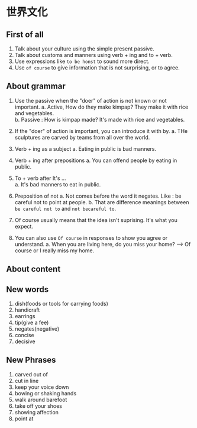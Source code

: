 # 世界文化

## First of all

1. Talk about your culture using the simple present passive.
2. Talk about customs and manners using verb + ing and to + verb.
3. Use expressions like `to be honst` to sound more direct.  
4. Use `of course` to give information that is not surprising, or to agree.

## About grammar

1. Use the passive when the "doer" of action is not known or not important.
    a. Active, How do they make kimpap?  They make it with rice and vegetables.  
    b. Passive : How is kimpap made? It's made with rice and vegetables.

2. If the "doer" of action is important, you can introduce it with by.
    a. THe sculptures are carved by teams from all over the world.

3. Verb + ing as a subject
    a. Eating in public is bad manners.

4. Verb + ing after prepositions
    a. You can offend people by eating in public.

5. To + verb after It's ...  
    a. It's bad manners to eat in public.  

6. Preposition of not
    a. Not comes before the word it negates. Like : be careful not to point at people.
    b. That are difference meanings between `be careful not to` and `not becareful to`.  

7. Of course usually means that the idea isn't suprising. It's what you expect.

8. You can also use `Of course` in responses to show you agree or understand.
    a. When you are living here, do you miss your home? --> Of course or I really miss my home.

## About content

## New words

1. dish(foods or tools for carrying foods)
2. handicraft
3. earrings
4. tip(give a fee)
5. negates(negative)
6. concise
7. decisive

## New Phrases

1. carved out of
2. cut in line  
3. keep your voice down
4. bowing or shaking hands
5. walk around barefoot
6. take off your shoes
7. showing affection
8. point at
